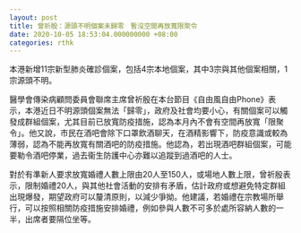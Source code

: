 ```yaml
---
layout: post
title: 曾祈殷：源頭不明個案未歸零　暫沒空間再放寬限聚令
date: 2020-10-05 18:53:04.000000000 +08:00
categories: rthk
---
```


本港新增11宗新型肺炎確診個案，包括4宗本地個案，其中3宗與其他個案相關，1宗源頭不明。

醫學會傳染病顧問委員會聯席主席曾祈殷在本台節目《自由風自由Phone》表示，本港近日不明源頭個案無法「歸零」，政府及社會均要小心，有關個案可以觸發成群組個案，尤其目前已放寬防疫措施，認為本月內不會有空間再放寬「限聚令」。他又說，市民在酒吧會除下口罩飲酒聊天，在酒精影響下，防疫意識或較為薄弱，認為不能再放寬有關酒吧的防疫措施。他認為，若出現酒吧群組個案，可能要勒令酒吧停業，過去衞生防護中心亦難以追蹤到過酒吧的人士。

對於有準新人要求放寬婚禮人數上限由20人至150人，或場地人數上限，曾祈殷表示，限制婚禮20人，與其他社會活動的安排有矛盾，估計政府或想避免特定群組出現爆發，期望政府可以釐清原則，以減少爭拗。他建議，若婚禮在宗教場所舉行，可以按照相關防疫措施安排婚禮，例如參與人數不可多於處所容納人數的一半，出席者要隔位坐等。
